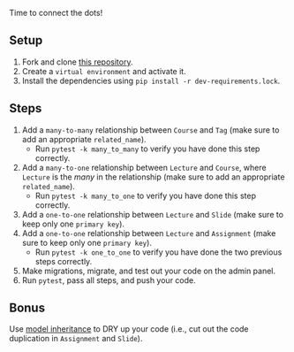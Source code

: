 Time to connect the dots!

## Setup

1. Fork and clone [this repository](https://github.com/JoinCODED/TASK-Django-M6-Model-Relations).
2. Create a `virtual environment` and activate it.
3. Install the dependencies using `pip install -r dev-requirements.lock`.

## Steps

1. Add a `many-to-many` relationship between `Course` and `Tag` (make sure to add an appropriate `related_name`).
   - Run `pytest -k many_to_many` to verify you have done this step correctly.
2. Add a `many-to-one` relationship between `Lecture` and `Course`, where `Lecture` is the _many_ in the relationship (make sure to add an appropriate `related_name`).
   - Run `pytest -k many_to_one` to verify you have done this step correctly.
3. Add a `one-to-one` relationship between `Lecture` and `Slide` (make sure to keep only one `primary key`).
4. Add a `one-to-one` relationship between `Lecture` and `Assignment` (make sure to keep only one `primary key`).
   - Run `pytest -k one_to_one` to verify you have done the two previous steps correctly.
5. Make migrations, migrate, and test out your code on the admin panel.
6. Run `pytest`, pass all steps, and push your code.

## Bonus

Use [model inheritance](https://docs.djangoproject.com/en/4.0/topics/db/models/#model-inheritance-1) to DRY up your code (i.e., cut out the code duplication in `Assignment` and `Slide`).
